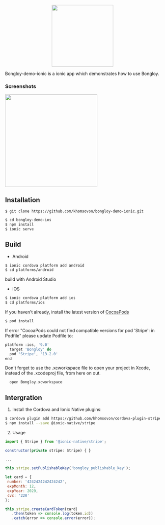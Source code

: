 <p align="center"><img src="https://cdn.bongloy.com/assets/logos/bongloy_logo-01f89eca1fc6ec70a7d1dfd1b0e9df6429e16eb283a3f01e4b07551009f2e2ee.png" width="200"></p>
Bongloy-demo-ionic is a ionic app which demonstrates how to use Bongloy.

### Screenshots
<img src="screens/Demo.gif" width="300">

## Installation

    $ git clone https://github.com/khomsovon/bongloy-demo-ionic.git

```sh
$ cd bongloy-demo-ios
$ npm install
$ ionic serve
```

## Build

* Android
```sh
$ ionic cordova platform add android
$ cd platforms/android
```
build with Android Studio

* iOS
```sh
$ ionic cordova platform add ios
$ cd platforms/ios
```
If you haven't already, install the latest version of [CocoaPods](https://guides.cocoapods.org/using/getting-started.html)

  ```sh
  $ pod install
  ```
  If error "CocoaPods could not find compatible versions for pod 'Stripe': in Podfile" please update Podfile to:

  ```javascript
  platform :ios, '9.0'
    target 'Bongloy' do
    pod 'Stripe', '13.2.0'
  end
  ```
  Don't forget to use the .xcworkspace file to open your project in Xcode, instead of the .xcodeproj file, from here on out.
  ```sh
    open Bongloy.xcworkspace
  ```
## Intergration
1.  Install the Cordova and Ionic Native plugins:
```sh
$ cordova plugin add https://github.com/khomsovon/cordova-plugin-stripe.git
$ npm install --save @ionic-native/stripe
```
2. Usage

  ```javascript
  import { Stripe } from '@ionic-native/stripe';

  constructor(private stripe: Stripe) { }

  ...

  this.stripe.setPublishableKey('bongloy_publishable_key');

  let card = {
   number: '4242424242424242',
   expMonth: 12,
   expYear: 2020,
   cvc: '220'
  };

  this.stripe.createCardToken(card)
     .then(token => console.log(token.id))
     .catch(error => console.error(error));
  ```
